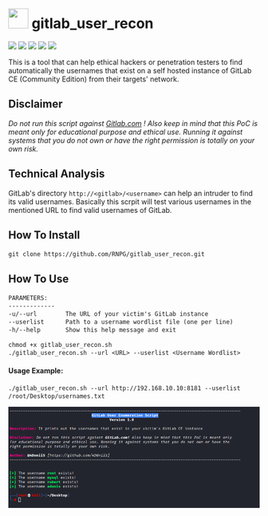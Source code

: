 # <img src="https://camo.githubusercontent.com/92155145d11c0c16b6d804cf10407c691d134283ced40c36ceecfb885b8b655c/68747470733a2f2f6564656e742e6769746875622e696f2f537570657254696e7949636f6e732f696d616765732f7376672f6769746c61622e737667" height=40 width=40> gitlab_user_recon
<img src="https://img.shields.io/badge/bash-script-orange">    <img src="https://img.shields.io/badge/user-enumeration-brightgreen">    <img src="https://img.shields.io/badge/Tested%20on-Kali%20Linux%202021.1-blueviolet">    <img src="https://img.shields.io/badge/GitLab%20CE-13.10.3-blue">    <img src="https://img.shields.io/badge/version-1.0-ff69b4">

This is a tool that can help ethical hackers or penetration testers to find automatically the usernames that exist on a self hosted instance of GitLab CE (Community Edition) from their targets' network. 

## Disclaimer
*Do not run this script against  <a href="https://gitlab.com">Gitlab.com</a> ! Also keep in mind that this PoC is meant only for educational purpose and ethical use. Running it against systems that you do not own or have the right permission is totally on your own risk.*

## Technical Analysis
GitLab's directory `http://<gitlab>/<username>` can help an intruder to find its valid usernames. Basically this scrpit will test various usernames in the mentioned URL to find valid usernames of GitLab. 

## How To Install
```
git clone https://github.com/RNPG/gitlab_user_recon.git
```

## How To Use
```
PARAMETERS:
-------------
-u/--url        The URL of your victim's GitLab instance
--userlist      Path to a username wordlist file (one per line)
-h/--help       Show this help message and exit
```
```
chmod +x gitlab_user_recon.sh
./gitlab_user_recon.sh --url <URL> --userlist <Username Wordlist>
```
#### Usage Example:
```
./gitlab_user_recon.sh --url http://192.168.10.10:8181 --userlist /root/Desktop/usernames.txt
```

![alt text](https://raw.githubusercontent.com/RNPG/gitlab_user_recon/main/Output_Sample.PNG?token=ASYBGLXXTWY6E4BNT7AS333AYRGQ2 "GitLab User Recon")





